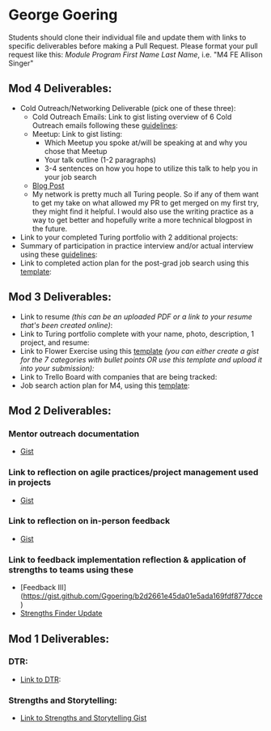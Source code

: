 # George Goering

Students should clone their individual file and update them with links to specific deliverables before making a Pull Request. Please format your pull request like this: *Module Program First Name Last Name*, i.e. "M4 FE Allison Singer" 

## Mod 4 Deliverables:
* Cold Outreach/Networking Deliverable (pick one of these three):
    * Cold Outreach Emails: Link to gist listing overview of 6 Cold Outreach emails following these [guidelines](https://github.com/turingschool/career-development-curriculum/blob/master/module_four/cold_outreach_deliverable_guidelines.md):
    * Meetup: Link to gist listing: 
      * Which Meetup you spoke at/will be speaking at and why you chose that Meetup
      * Your talk outline (1-2 paragraphs)
      * 3-4 sentences on how you hope to utilize this talk to help you in your job search
    * [Blog Post](https://medium.com/@ggoering/want-to-get-your-first-open-source-contribution-do-something-simple-like-really-simple-113830e7d323)
    - My network is pretty much all Turing people.  So if any of them want to get my take on what allowed my PR to get merged on my first try, they might find it helpful.  I would also use the writing practice as a way to get better and hopefully write a more technical blogpost in the future.
* Link to your completed Turing portfolio with 2 additional projects: 
* Summary of participation in practice interview and/or actual interview using these [guidelines](https://github.com/turingschool/career-development-curriculum/blob/master/module_four/interview_practice_reflection_guidelines.md):
* Link to completed action plan for the post-grad job search using this [template](https://github.com/turingschool/career-development-curriculum/blob/master/module_four/post_grad_plan.md): 

## Mod 3 Deliverables:

* Link to resume *(this can be an uploaded PDF or a link to your resume that's been created online)*: 
* Link to Turing portfolio complete with your name, photo, description, 1 project, and resume:
* Link to Flower Exercise using this [template](https://github.com/turingschool/career-development-curriculum/blob/master/files/Career%20Unit%20-%20The%20Flower%20Diagram.pdf) *(you can either create a gist for the 7 categories with bullet points OR use this template and upload it into your submission):*
* Link to Trello Board with companies that are being tracked: 
* Job search action plan for M4, using this [template](https://github.com/turingschool/career-development-curriculum/blob/master/module_three/mod_4_action_plan_template.md):

## Mod 2 Deliverables:
### Mentor outreach documentation
  *  [Gist](https://gist.github.com/Ggoering/57047e860f44272645b6af38e0d3131d)

### Link to reflection on agile practices/project management used in projects 
  *  [Gist](https://gist.github.com/Ggoering/39e3f9e9790a05c5bdf548e4c9a253b7)

### Link to reflection on in-person feedback
  *  [Gist](https://gist.github.com/Ggoering/f46de3981712c28a2df41d3872c495c3)

### Link to feedback implementation reflection & application of strengths to teams using these
*  [Feedback III] (https://gist.github.com/Ggoering/b2d2661e45da01e5ada169fdf877dcce)
*  [Strengths Finder Update](https://gist.github.com/Ggoering/0d22d5bc64c3d065605c17d2c4c90240)

## Mod 1 Deliverables:
### DTR:
* [Link to DTR](https://gist.github.com/Ggoering/5eeb7f0f7ca60ddaf2dc696200e97965):

### Strengths and Storytelling:  
* [Link to Strengths and Storytelling Gist](https://gist.github.com/Ggoering/0d22d5bc64c3d065605c17d2c4c90240)
